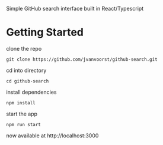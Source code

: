 Simple GitHub search interface built in React/Typescript

# Getting Started

clone the repo

```
git clone https://github.com/jvanvoorst/github-search.git
```
cd into directory
```
cd github-search
```
install dependencies
```
npm install
```
start the app
```
npm run start
```

now available at http://localhost:3000
